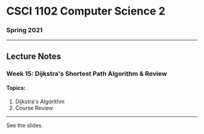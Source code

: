 # CSCI 1102 Computer Science 2

### Spring 2021

------

## Lecture Notes

### Week 15: Dijkstra's Shortest Path Algorithm & Review

#### Topics:

1. Dijkstra's Algorithm
2. Course Review

---

See the slides.